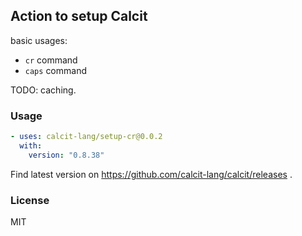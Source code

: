 ## Action to setup Calcit

basic usages:

- `cr` command
- `caps` command

TODO: caching.

### Usage

```yml
- uses: calcit-lang/setup-cr@0.0.2
  with:
    version: "0.8.38"
```

Find latest version on https://github.com/calcit-lang/calcit/releases .

### License

MIT
